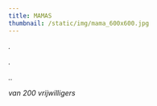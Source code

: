 ```yaml
---
title: MAMAS
thumbnail: /static/img/mama_600x600.jpg
---
```

*.*﻿

*.*﻿

*..*﻿

*van 200 vrijwilligers*